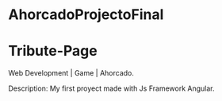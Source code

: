 # AhorcadoProjectoFinal

# Tribute-Page

Web Development | Game | Ahorcado.

Description: My first proyect made with Js Framework Angular.
